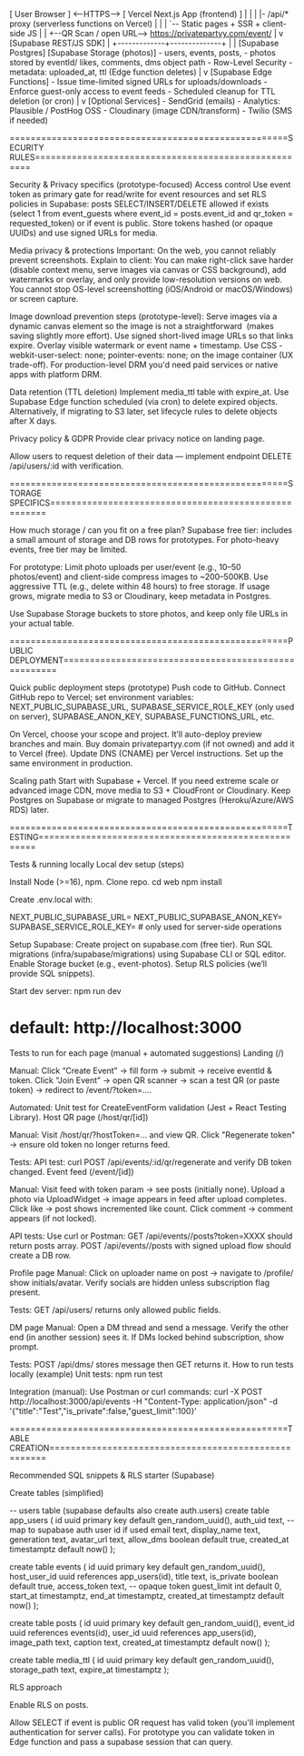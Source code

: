 [ User Browser ]  <--HTTPS-->  [ Vercel Next.js App (frontend) ]
     |                                    |
     |                                    |- /api/* proxy (serverless functions on Vercel)
     |                                    |
     |                                    `-- Static pages + SSR + client-side JS
     |
     |
     +--QR Scan / open URL--> https://privatepartyy.com/event/<eventId>
                                         |
                                         v
                                  [Supabase REST/JS SDK]
                                         |
                           +-------------+--------------+
                           |                            |
                   [Supabase Postgres]            [Supabase Storage (photos)]
                   - users, events, posts,        - photos stored by eventId/
                     likes, comments, dms           object path
                   - Row-Level Security            - metadata: uploaded_at, ttl
                                                     (Edge function deletes)
                           |
                           v
                  [Supabase Edge Functions]
                  - Issue time-limited signed URLs for uploads/downloads
                  - Enforce guest-only access to event feeds
                  - Scheduled cleanup for TTL deletion (or cron)
                           |
                           v
                 [Optional Services]
                 - SendGrid (emails)   - Analytics: Plausible / PostHog OSS
                 - Cloudinary (image CDN/transform) - Twilio (SMS if needed)

=====================================================SECURITY RULES=====================================================

Security & Privacy specifics (prototype-focused)
Access control
Use event token as primary gate for read/write for event resources and set RLS policies in Supabase:
posts SELECT/INSERT/DELETE allowed if exists (select 1 from event_guests where event_id = posts.event_id and qr_token = requested_token) or if event is public.
Store tokens hashed (or opaque UUIDs) and use signed URLs for media.

Media privacy & protections
Important: On the web, you cannot reliably prevent screenshots. Explain to client:
You can make right-click save harder (disable context menu, serve images via canvas or CSS background), add watermarks or overlay, and only provide low-resolution versions on web.
You cannot stop OS-level screenshotting (iOS/Android or macOS/Windows) or screen capture.

Image download prevention steps (prototype-level):
Serve images via a dynamic canvas element so the image is not a straightforward <img src> (makes saving slightly more effort).
Use signed short-lived image URLs so that links expire.
Overlay visible watermark or event name + timestamp.
Use CSS -webkit-user-select: none; pointer-events: none; on the image container (UX trade-off).
For production-level DRM you'd need paid services or native apps with platform DRM.

Data retention (TTL deletion)
Implement media_ttl table with expire_at. Use Supabase Edge function scheduled (via cron) to delete expired objects.
Alternatively, if migrating to S3 later, set lifecycle rules to delete objects after X days.

Privacy policy & GDPR
Provide clear privacy notice on landing page.

Allow users to request deletion of their data — implement endpoint DELETE /api/users/:id with verification.

=====================================================STORAGE SPECIFICS=====================================================

How much storage / can you fit on a free plan?
Supabase free tier: includes a small amount of storage and DB rows for prototypes. For photo-heavy events, free tier may be limited.

For prototype:
Limit photo uploads per user/event (e.g., 10–50 photos/event) and client-side compress images to ~200–500KB.
Use aggressive TTL (e.g., delete within 48 hours) to free storage.
If usage grows, migrate media to S3 or Cloudinary, keep metadata in Postgres.

Use Supabase Storage buckets to store photos, and keep only file URLs in your actual table. 

=====================================================PUBLIC DEPLOYMENT=====================================================

Quick public deployment steps (prototype)
Push code to GitHub.
Connect GitHub repo to Vercel; set environment variables: NEXT_PUBLIC_SUPABASE_URL, SUPABASE_SERVICE_ROLE_KEY (only used on server), SUPABASE_ANON_KEY, SUPABASE_FUNCTIONS_URL, etc.

On Vercel, choose your scope and project. It’ll auto-deploy preview branches and main.
Buy domain privatepartyy.com (if not owned) and add it to Vercel (free). Update DNS (CNAME) per Vercel instructions.
Set up the same environment in production.

Scaling path
Start with Supabase + Vercel. If you need extreme scale or advanced image CDN, move media to S3 + CloudFront or Cloudinary. Keep Postgres on Supabase or migrate to managed Postgres (Heroku/Azure/AWS RDS) later.

=====================================================TESTING=====================================================

Tests & running locally
Local dev setup (steps)

Install Node (>=16), npm.
Clone repo.
cd web
npm install

Create .env.local with:

NEXT_PUBLIC_SUPABASE_URL=<your-supabase-url>
NEXT_PUBLIC_SUPABASE_ANON_KEY=<anon-key>
SUPABASE_SERVICE_ROLE_KEY=<service-role-key>  # only used for server-side operations


Setup Supabase:
Create project on supabase.com (free tier).
Run SQL migrations (infra/supabase/migrations) using Supabase CLI or SQL editor.
Enable Storage bucket (e.g., event-photos).
Setup RLS policies (we’ll provide SQL snippets).

Start dev server:
npm run dev
# default: http://localhost:3000

Tests to run for each page (manual + automated suggestions)
Landing (/)

Manual:
Click “Create Event” → fill form → submit → receive eventId & token.
Click “Join Event” → open QR scanner → scan a test QR (or paste token) → redirect to /event/<id>?token=....

Automated:
Unit test for CreateEventForm validation (Jest + React Testing Library).
Host QR page (/host/qr/[id])

Manual:
Visit /host/qr/<id>?hostToken=... and view QR.
Click "Regenerate token" → ensure old token no longer returns feed.

Tests:
API test: curl POST /api/events/:id/qr/regenerate and verify DB token changed.
Event feed (/event/[id])

Manual:
Visit feed with token param → see posts (initially none).
Upload a photo via UploadWidget → image appears in feed after upload completes.
Click like → post shows incremented like count.
Click comment → comment appears (if not locked).

API tests:
Use curl or Postman:
GET /api/events/<id>/posts?token=XXXX should return posts array.
POST /api/events/<id>/posts with signed upload flow should create a DB row.

Profile page
Manual:
Click on uploader name on post → navigate to /profile/<uploaderId> show initials/avatar.
Verify socials are hidden unless subscription flag present.

Tests:
GET /api/users/<id> returns only allowed public fields.

DM page
Manual:
Open a DM thread and send a message. Verify the other end (in another session) sees it.
If DMs locked behind subscription, show prompt.

Tests:
POST /api/dms/<thread> stores message then GET returns it.
How to run tests locally (example)
Unit tests: npm run test

Integration (manual): Use Postman or curl commands:
curl -X POST http://localhost:3000/api/events -H "Content-Type: application/json" -d '{"title":"Test","is_private":false,"guest_limit":100}'

=====================================================TABLE CREATION=====================================================

Recommended SQL snippets & RLS starter (Supabase)

Create tables (simplified)

-- users table (supabase defaults also create auth.users)
create table app_users (
  id uuid primary key default gen_random_uuid(),
  auth_uid text, -- map to supabase auth user id if used
  email text,
  display_name text,
  generation text,
  avatar_url text,
  allow_dms boolean default true,
  created_at timestamptz default now()
);

create table events (
  id uuid primary key default gen_random_uuid(),
  host_user_id uuid references app_users(id),
  title text,
  is_private boolean default true,
  access_token text, -- opaque token
  guest_limit int default 0,
  start_at timestamptz,
  end_at timestamptz,
  created_at timestamptz default now()
);

create table posts (
  id uuid primary key default gen_random_uuid(),
  event_id uuid references events(id),
  user_id uuid references app_users(id),
  image_path text,
  caption text,
  created_at timestamptz default now()
);

create table media_ttl (
  id uuid primary key default gen_random_uuid(),
  storage_path text,
  expire_at timestamptz
);

RLS approach

Enable RLS on posts.

Allow SELECT if event is public OR request has valid token (you'll implement authentication for server calls). For prototype you can validate token in Edge function and pass a supabase session that can query.
